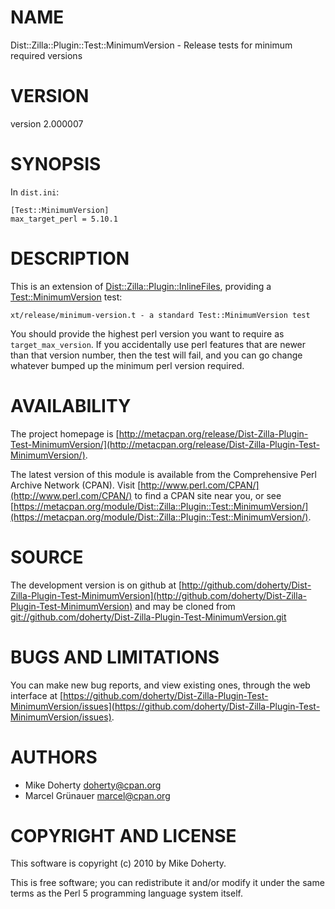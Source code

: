 # NAME

Dist::Zilla::Plugin::Test::MinimumVersion - Release tests for minimum required versions

# VERSION

version 2.000007

# SYNOPSIS

In `dist.ini`:

    [Test::MinimumVersion]
    max_target_perl = 5.10.1

# DESCRIPTION

This is an extension of [Dist::Zilla::Plugin::InlineFiles](https://metacpan.org/pod/Dist::Zilla::Plugin::InlineFiles), providing a
[Test::MinimumVersion](https://metacpan.org/pod/Test::MinimumVersion) test:

    xt/release/minimum-version.t - a standard Test::MinimumVersion test

You should provide the highest perl version you want to require as
`target_max_version`. If you accidentally use perl features that are newer
than that version number, then the test will fail, and you can go change
whatever bumped up the minimum perl version required.

# AVAILABILITY

The project homepage is [http://metacpan.org/release/Dist-Zilla-Plugin-Test-MinimumVersion/](http://metacpan.org/release/Dist-Zilla-Plugin-Test-MinimumVersion/).

The latest version of this module is available from the Comprehensive Perl
Archive Network (CPAN). Visit [http://www.perl.com/CPAN/](http://www.perl.com/CPAN/) to find a CPAN
site near you, or see [https://metacpan.org/module/Dist::Zilla::Plugin::Test::MinimumVersion/](https://metacpan.org/module/Dist::Zilla::Plugin::Test::MinimumVersion/).

# SOURCE

The development version is on github at [http://github.com/doherty/Dist-Zilla-Plugin-Test-MinimumVersion](http://github.com/doherty/Dist-Zilla-Plugin-Test-MinimumVersion)
and may be cloned from [git://github.com/doherty/Dist-Zilla-Plugin-Test-MinimumVersion.git](git://github.com/doherty/Dist-Zilla-Plugin-Test-MinimumVersion.git)

# BUGS AND LIMITATIONS

You can make new bug reports, and view existing ones, through the
web interface at [https://github.com/doherty/Dist-Zilla-Plugin-Test-MinimumVersion/issues](https://github.com/doherty/Dist-Zilla-Plugin-Test-MinimumVersion/issues).

# AUTHORS

- Mike Doherty <doherty@cpan.org>
- Marcel Grünauer <marcel@cpan.org>

# COPYRIGHT AND LICENSE

This software is copyright (c) 2010 by Mike Doherty.

This is free software; you can redistribute it and/or modify it under
the same terms as the Perl 5 programming language system itself.

